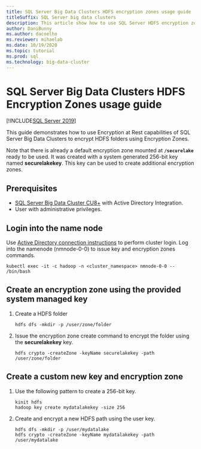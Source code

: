 ```yaml
---
title: SQL Server Big Data Clusters HDFS encryption zones usage guide
titleSuffix: SQL Server big data clusters
description: This article show how to use SQL Server HDFS encryption zones feature of BDC
author: DaniBunny
ms.author: dacoelho
ms.reviewer: mihaelab
ms.date: 10/19/2020
ms.topic: tutorial
ms.prod: sql
ms.technology: big-data-cluster
---
```


# SQL Server Big Data Clusters HDFS Encryption Zones usage guide

[!INCLUDE[SQL Server 2019](../includes/applies-to-version/sqlserver2019.md)]

This guide demonstrates how to use Encryption at Rest capabilities of SQL Server Big Data Clusters to encrypt HDFS folders using Encryption Zones.

Note that there is already a default encryption zone mounted at __```/securelake```__ ready to be used. It was created with a system generated 256-bit key named __securelakekey__. This key can be used to create additional encryption zones.

## <a id="prereqs"></a> Prerequisites

- [SQL Server Big Data Cluster CU8+](release-notes-big-data-cluster.md) with Active Directory Integration.
- User with administrative privileges.

## Login into the name node

Use [Active Directory connection instructions](active-directory-connect.md) to perform cluster login. Log into the namenode (nmnode-0-0) to issue key and encryption zones commands.

   ```console
   kubectl exec -it -c hadoop -n <cluster_namespace> nmnode-0-0 -- /bin/bash
   ```

## Create an encryption zone using the provided system managed key

1. Create a HDFS folder

   ```console
   hdfs dfs -mkdir -p /user/zone/folder
   ```

1. Issue the encryption zone create command to encrypt the folder using the __securelakekey__ key.

   ```console
   hdfs crypto -createZone -keyName securelakekey -path /user/zone/folder
   ```

## Create a custom new key and encryption zone

1. Use the following pattern to create a 256-bit key.

   ```console
   kinit hdfs
   hadoop key create mydatalakekey -size 256
   ```

1. Create and encrypt a new HDFS path using the user key.

   ```console
   hdfs dfs -mkdir -p /user/mydatalake
   hdfs crypto -createZone -keyName mydatalakekey -path /user/mydatalake
   ```
